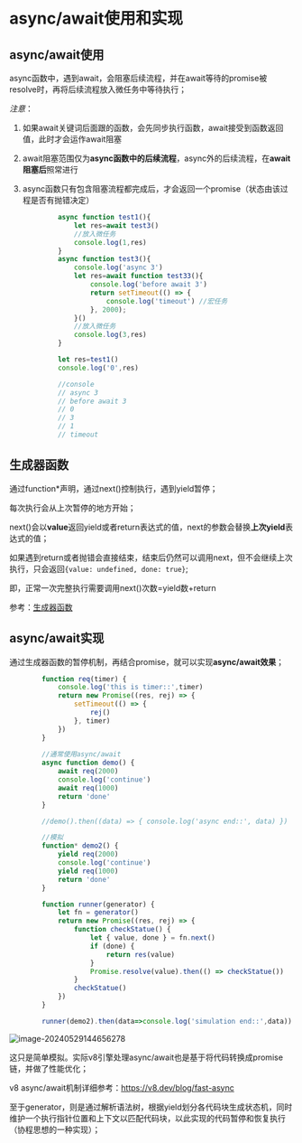 # async/await使用和实现

## async/await使用

async函数中，遇到await，会阻塞后续流程，并在await等待的promise被resolve时，再将后续流程放入微任务中等待执行；

*注意*：

1. 如果await关键词后面跟的函数，会先同步执行函数，await接受到函数返回值，此时才会运作await阻塞

2. await阻塞范围仅为**async函数中的后续流程**，async外的后续流程，在**await阻塞后**照常进行

3. async函数只有包含阻塞流程都完成后，才会返回一个promise（状态由该过程是否有抛错决定）

```js
            async function test1(){
                let res=await test3()
                //放入微任务
                console.log(1,res)
            }
            async function test3(){
                console.log('async 3')
                let res=await function test33(){
                    console.log('before await 3')
                    return setTimeout(() => {
                        console.log('timeout') //宏任务
                    }, 2000);
                }()
                //放入微任务
                console.log(3,res)
            }

            let res=test1()
            console.log('0',res)

            //console
            // async 3
            // before await 3
            // 0
            // 3
            // 1
            // timeout
```



## 生成器函数

通过function*声明，通过next()控制执行，遇到yield暂停；

每次执行会从上次暂停的地方开始；

next()会以**value**返回yield或者return表达式的值，next的参数会替换**上次yield**表达式的值；

如果遇到return或者抛错会直接结束，结束后仍然可以调用next，但不会继续上次执行，只会返回`{value: undefined, done: true}`;

即，正常一次完整执行需要调用next()次数=yield数+return

参考：[生成器函数](https://developer.mozilla.org/zh-CN/docs/Web/JavaScript/Reference/Statements/function*/) 



## async/await实现

通过生成器函数的暂停机制，再结合promise，就可以实现**async/await效果**；

```js
        function req(timer) {
            console.log('this is timer::',timer)
            return new Promise((res, rej) => {
                setTimeout(() => {
                    rej()
                }, timer)
            })
        }
	
		//通常使用async/await
        async function demo() {
            await req(2000)
            console.log('continue')
            await req(1000)
            return 'done'
        }

        //demo().then((data) => { console.log('async end::', data) })

        //模拟
        function* demo2() {
            yield req(2000)
            console.log('continue')
            yield req(1000)
            return 'done'
        }

        function runner(generator) {
            let fn = generator()
            return new Promise((res, rej) => {
                function checkStatue() {
                    let { value, done } = fn.next()
                    if (done) {
                        return res(value)
                    }
                    Promise.resolve(value).then(() => checkStatue())
                }
                checkStatue()
            })
        }

        runner(demo2).then(data=>console.log('simulation end::',data))
```

![image-20240529144656278](../img/async和await/image-20240529144656278.png)

这只是简单模拟。实际v8引擎处理async/await也是基于将代码转换成promise链，并做了性能优化；

v8 async/await机制详细参考：https://v8.dev/blog/fast-async

至于generator，则是通过解析语法树，根据yield划分各代码块生成状态机，同时维护一个执行指针位置和上下文以匹配代码块，以此实现的代码暂停和恢复执行（协程思想的一种实现）；
